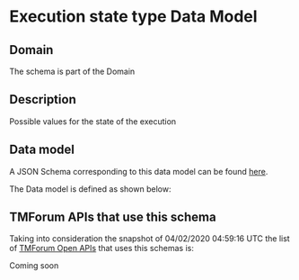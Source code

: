 # Execution state type Data Model

## Domain

The  schema is part of the  Domain

## Description

Possible values for the state of the execution

## Data model

A JSON Schema corresponding to this data model can be found
[here](https://github.com/tmforum-rand/schemas/blob/candidates/Common/ExecutionStateType.schema.json).

The Data model is defined as shown below:





## TMForum APIs that use this schema

Taking into consideration the snapshot of 04/02/2020 04:59:16 UTC the list of [TMForum Open APIs](https://www.tmforum.org/open-apis/) that uses this schemas is:

Coming soon